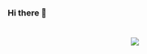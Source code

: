 ### Hi there 👋

<h1 align="center">
  <a href="https://git.io/typing-svg">
    <img src="https://readme-typing-svg.herokuapp.com/?lines=console.log(%22Hello%2C%20There!!%22);printf(%22This%2C%22is%2C%22Anupam%2C%20Maurya!%22);cout%20%3C%3C%20%22Developer%2C%20from%22India!!%22&center=true&size=27&width=550">
  </a>
</h1>
</br>
